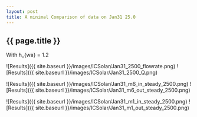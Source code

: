 ```yaml
---
layout: post
title: A minimal Comparison of data on Jan31 25.0
---
```

{{ page.title }}
-----------------
With h_{wa} = 1.2

![Results]({{ site.baseurl }}/images/ICSolar/Jan31_2500_flowrate.png) ![Results]({{ site.baseurl }}/images/ICSolar/Jan31_2500_Q.png)

![Results]({{ site.baseurl }}/images/ICSolar/Jan31_m6_in_steady_2500.png) ![Results]({{ site.baseurl }}/images/ICSolar/Jan31_m6_out_steady_2500.png)

![Results]({{ site.baseurl }}/images/ICSolar/Jan31_m1_in_steady_2500.png) ![Results]({{ site.baseurl }}/images/ICSolar/Jan31_m1_out_steady_2500.png)

